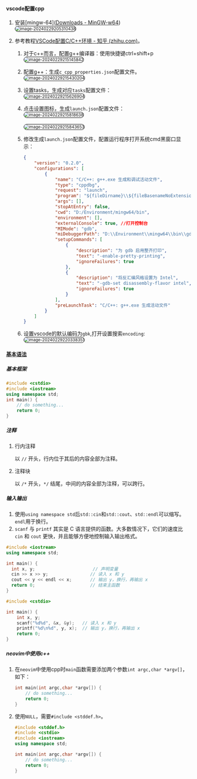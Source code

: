 #### vscode配置cpp

1.   安装[mingw-64]([Downloads - MinGW-w64](https://www.mingw-w64.org/downloads/))<br><img src="./assets/image-20240229205310438.png" alt="image-20240229205310438" style="border: 1px solid black; border-radius: 10px; zoom: 80%;" />

2.   参考教程[VSCode配置C/C++环境 - 知乎 (zhihu.com)](https://zhuanlan.zhihu.com/p/87864677)。

     1.   对于c++而言，配置g++编译器：使用快捷键ctrl+shift+p<br><img src="./assets/image-20240229215145842.png" alt="image-20240229215145842" style="border: 1px solid black; border-radius: 10px; zoom: 80%;"/>

     2.   配置g++：生成`c_cpp_properties.json`配置文件。<br><img src="./assets/image-20240229215430204.png" alt="image-20240229215430204" style="border: 1px solid black; border-radius: 10px; zoom: 80%;" />

     3.   设置tasks，生成对应`tasks`配置文件：<br><img src="./assets/image-20240229215626904.png" alt="image-20240229215626904" style="border: 1px solid black; border-radius: 10px; zoom: 80%;" />

     4.   点击设置图标，生成`launch.json`配置文件：<br><img src="./assets/image-20240229215818638.png" alt="image-20240229215818638" style="border: 1px solid black; border-radius: 10px; zoom: 80%;" /><br><br><img src="./assets/image-20240229215843653.png" alt="image-20240229215843653" style="border: 1px solid black; border-radius: 10px; zoom: 80%;" />

     5.   修改生成`launch.json`配置文件，配置运行程序打开系统cmd黑窗口显示：

          ```json
          {
              "version": "0.2.0",
              "configurations": [
                  {
                      "name": "C/C++: g++.exe 生成和调试活动文件",
                      "type": "cppdbg",
                      "request": "launch",
                      "program": "${fileDirname}\\${fileBasenameNoExtension}.exe",
                      "args": [],
                      "stopAtEntry": false,
                      "cwd": "D:/Environment/mingw64/bin",
                      "environment": [],
                      "externalConsole": true, //打开控制台
                      "MIMode": "gdb",
                      "miDebuggerPath": "D:\\Environment\\mingw64\\bin\\gdb.exe",
                      "setupCommands": [
                          {
                              "description": "为 gdb 启用整齐打印",
                              "text": "-enable-pretty-printing",
                              "ignoreFailures": true
                          },
                          {
                              "description": "将反汇编风格设置为 Intel",
                              "text": "-gdb-set disassembly-flavor intel",
                              "ignoreFailures": true
                          }
                      ],
                      "preLaunchTask": "C/C++: g++.exe 生成活动文件"
                  }
              ]
          }
          ```

     6.   设置vscode的默认编码为`gbk`,打开设置搜索`encoding`:<img src="./assets/image-20240229220338351.png" alt="image-20240229220338351" style="border: 1px solid black; border-radius: 10px; zoom: 80%;" />

#### [基本语法](https://oi-wiki.org/lang/basic/)

##### 基本框架

```cpp
#include <cstdio>
#include <iostream>
using namespace std;
int main() {
    // do something...
    return 0;
}
```



##### 注释

1.   行内注释

     以 `//` 开头，行内位于其后的内容全部为注释。

2.   注释块

     以 `/*` 开头，`*/` 结尾，中间的内容全部为注释，可以跨行。



##### 输入输出

1.   使用`using namespace std`后`std::cin`和`std::cout`、`std::endl`可以缩写。`endl`用于换行。
2.   `scanf` 与 `printf` 其实是 C 语言提供的函数。大多数情况下，它们的速度比 `cin` 和 `cout` 更快，并且能够方便地控制输入输出格式。

```cpp
#include <iostream>
using namespace std;

int main() {
  int x, y;                      // 声明变量
  cin >> x >> y;                // 读入 x 和 y
  cout << y << endl << x;  		// 输出 y，换行，再输出 x
  return 0;                     // 结束主函数
}
```

```cpp
#include <cstdio>

int main() {
    int x, y;
    scanf("%d%d", &x, &y);   // 读入 x 和 y
    printf("%d\n%d", y, x);  // 输出 y，换行，再输出 x
    return 0;
}
```



##### neovim中使用c++

1. 在`neovim`中使用cpp时`main`函数需要添加两个参数`int argc,char *argv[]`，如下：

   ```cpp
   int main(int argc,char *argv[]) {
       // do something...
       return 0;
   }
   ```

   

2. 使用`NULL`，需要`#include <stddef.h>`。

   ```cpp
   #include <stddef.h>
   #include <cstdio>
   #include <iostream>
   using namespace std;
   
   int main(int argc,char *argv[]) {
       // do something...
       return 0;
   }
   ```

   
